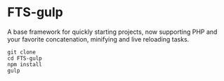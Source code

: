 # FTS-gulp

A base framework for quickly starting projects,
now supporting PHP and your favorite concatenation, 
minifying and live reloading tasks.

```
git clone
cd FTS-gulp
npm install 
gulp
```


